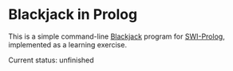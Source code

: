 Blackjack in Prolog
===================

This is a simple command-line [Blackjack](https://en.wikipedia.org/wiki/Blackjack) program for [SWI-Prolog](http://www.swi-prolog.org), implemented as a learning exercise.

Current status: unfinished

